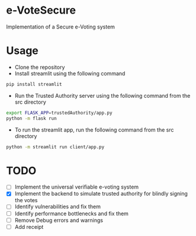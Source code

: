 # e-VoteSecure
Implementation of a Secure e-Voting system

# Usage
- Clone the repository
- Install streamlit using the following command
```bash
pip install streamlit
```

- Run the Trusted Authority server using the following command from the src directory
```bash
export FLASK_APP=trustedAuthority/app.py
python -m flask run
```

- To run the streamlit app, run the following command from the src directory
```bash
python -m streamlit run client/app.py
```

# TODO
- [ ] Implement the universal verifiable e-voting system
- [x] Implement the backend to simulate trusted authority for blindly signing the votes
- [ ] Identify vulnerabilities and fix them
- [ ] Identify performance bottlenecks and fix them
- [ ] Remove Debug errors and warnings
- [ ] Add receipt